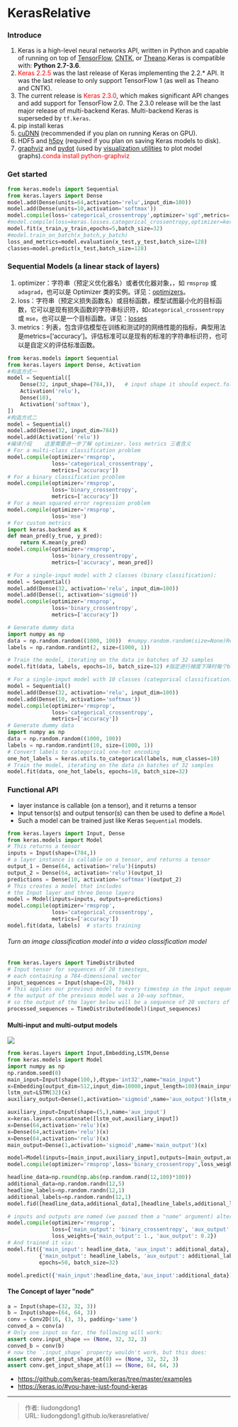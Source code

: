 # KerasRelative


### Introduce

1. Keras is a high-level neural networks API, written in Python and capable of running on top of [TensorFlow](https://github.com/tensorflow/tensorflow), [CNTK](https://github.com/Microsoft/cntk), or [Theano](https://github.com/Theano/Theano).Keras is compatible with: **Python 2.7-3.6**.
2. <font color=red>Keras 2.2.5</font> was the last release of Keras implementing the 2.2.* API. It was the last release to only support TensorFlow 1 (as well as Theano and CNTK).
3. The current release is <font color=red>Keras 2.3.0</font>, which makes significant API changes and add support for TensorFlow 2.0. The 2.3.0 release will be the last major release of multi-backend Keras. Multi-backend Keras is superseded by `tf.keras`.
4. pip install keras
5. [cuDNN](https://docs.nvidia.com/deeplearning/sdk/cudnn-install/) (recommended if you plan on running Keras on GPU).
6. HDF5 and [h5py](http://docs.h5py.org/en/latest/build.html) (required if you plan on saving Keras models to disk).
7. [graphviz](https://graphviz.gitlab.io/download/) and [pydot](https://github.com/erocarrera/pydot) (used by [visualization utilities](https://keras.io/visualization/) to plot model graphs).<font color=red>conda install python-graphviz</font>

### Get started

```python
from keras.models import Sequential
from keras.layers import Dense
model.add(Dense(units=64,activation='relu',input_dim=100))
model.add(Dense(units=10,activation='softmax'))
model.compile(loss='categorical_crossentropy',optimizer='sgd',metrics=['accuracy'])
#model.compile(loss=keras.losses.categorical_crossentropy,optimizer=keras.optimizers.SGD(lr=0.01,momentum=0.9,nesterov=True))
model.fit(x_train,y_train,epochs=5,batch_size=32)
#model.train_on_batch(x_batch,y_batch)
loss_and_metrics=model.evaluation(x_test,y_test,batch_size=128)
classes=model.predict(x_test,batch_size=128)
```

### Sequential Models (a linear stack of layers)

1. optimizer：字符串（预定义优化器名）或者优化器对象，，如 `rmsprop` 或 `adagrad`，也可以是 Optimizer 类的实例。详见：[optimizers](https://keras.io/zh/optimizers)。
2. loss：字符串（预定义损失函数名）或目标函数，模型试图最小化的目标函数，它可以是现有损失函数的字符串标识符，如`categorical_crossentropy` 或 `mse`，也可以是一个目标函数。详见：[losses](https://keras.io/zh/losses)
3. metrics：列表，包含评估模型在训练和测试时的网络性能的指标，典型用法是metrics=[‘accuracy’]。评估标准可以是现有的标准的字符串标识符，也可以是自定义的评估标准函数。

```python
from keras.models import Sequential
from keras.layers import Dense, Activation
#构造方式一
model = Sequential([
    Dense(32, input_shape=(784,)),   # input shape it should expect.following layers can do automatic shape inference
    Activation('relu'),
    Dense(10),
    Activation('softmax'),
])
#构造方式二
model = Sequential()
model.add(Dense(32, input_dim=784))
model.add(Activation('relu'))
#编译介绍    这里需要进一步了解 optimizer，loss metrics 三者含义
# For a multi-class classification problem
model.compile(optimizer='rmsprop',
              loss='categorical_crossentropy',
              metrics=['accuracy'])
# For a binary classification problem
model.compile(optimizer='rmsprop',
              loss='binary_crossentropy',
              metrics=['accuracy'])
# For a mean squared error regression problem
model.compile(optimizer='rmsprop',
              loss='mse')
# For custom metrics
import keras.backend as K
def mean_pred(y_true, y_pred):
    return K.mean(y_pred)
model.compile(optimizer='rmsprop',
              loss='binary_crossentropy',
              metrics=['accuracy', mean_pred])
```

```python
# For a single-input model with 2 classes (binary classification):
model = Sequential()
model.add(Dense(32, activation='relu', input_dim=100))
model.add(Dense(1, activation='sigmoid'))
model.compile(optimizer='rmsprop',
              loss='binary_crossentropy',
              metrics=['accuracy'])

# Generate dummy data
import numpy as np
data = np.random.random((1000, 100))  #numpy.random.random(size=None)Return random floats in the half-open interval [0.0, 1.0).
labels = np.random.randint(2, size=(1000, 1))

# Train the model, iterating on the data in batches of 32 samples
model.fit(data, labels, epochs=10, batch_size=32) #指定进行梯度下降时每个batch包含的样本数。训练时一个batch的样本会被计算一次梯度下降，使目标函数优化一步
```

```python
# For a single-input model with 10 classes (categorical classification):
model = Sequential()
model.add(Dense(32, activation='relu', input_dim=100))
model.add(Dense(10, activation='softmax'))
model.compile(optimizer='rmsprop',
              loss='categorical_crossentropy',
              metrics=['accuracy'])
# Generate dummy data
import numpy as np
data = np.random.random((1000, 100))
labels = np.random.randint(10, size=(1000, 1))
# Convert labels to categorical one-hot encoding
one_hot_labels = keras.utils.to_categorical(labels, num_classes=10)
# Train the model, iterating on the data in batches of 32 samples
model.fit(data, one_hot_labels, epochs=10, batch_size=32)
```

### Functional API		                        

-  layer instance is callable (on a tensor), and it returns a tensor
-  Input tensor(s) and output tensor(s) can then be used to define a `Model`
-  Such a model can be trained just like Keras `Sequential` models.

```python
from keras.layers import Input, Dense
from keras.models import Model
# This returns a tensor
inputs = Input(shape=(784,))
# a layer instance is callable on a tensor, and returns a tensor
output_1 = Dense(64, activation='relu')(inputs)
output_2 = Dense(64, activation='relu')(output_1)
predictions = Dense(10, activation='softmax')(output_2)
# This creates a model that includes
# the Input layer and three Dense layers
model = Model(inputs=inputs, outputs=predictions)
model.compile(optimizer='rmsprop',
              loss='categorical_crossentropy',
              metrics=['accuracy'])
model.fit(data, labels)  # starts training
```

###### Turn an image classification model into a video classification model

```python
from keras.layers import TimeDistributed
# Input tensor for sequences of 20 timesteps,
# each containing a 784-dimensional vector
input_sequences = Input(shape=(20, 784))
# This applies our previous model to every timestep in the input sequences.
# the output of the previous model was a 10-way softmax,
# so the output of the layer below will be a sequence of 20 vectors of size 10.
processed_sequences = TimeDistributed(model)(input_sequences)
```

#### Multi-input and multi-output models

![](https://gitee.com/github-25970295/blogImage/raw/master/img/multi-input-multi-output-graph.png)

```python
from keras.layers import Input,Embedding,LSTM,Dense
from keras.models import Model
import numpy as np
np.random.seed(0)
main_input=Input(shape(100,),dtype='int32',name="main_input")
x=Embedding(output_dim=512,input_dim=10000,input_length=100)(main_input)
lstm_out=LSTM(32)(x)
auxiliary_output=Dense(1,activation='sigmoid',name='aux_output')(lstm_out)

auxiliary_input=Input(shape=(5,),name='aux_input')
x=keras.layers.concatenate([lstm_out,auxiliary_input])
x=Dense(64,activation='relu')(x)
x=Dense(64,activation='relu')(x)
x=Dense(64,activation='relu')(x)
main_output=Dense(1,activation='sigmoid',name='main_output')(x)

model=Model(inputs=[main_input,auxiliary_input],outputs=[main_output,auxiliary_output])
model.compile(optimizer='rmsprop',loss='binary_crossentropy',loss_weights=[1.,0.2])

headline_data=np.round(np.abs(np.random.rand(12,100)*100))
additional_data=np.random.randn(12,5)
headline_labels=np.random.randn(12,1)
additional_labels=np.random.randn(12,1)
model.fid([headline_data,additional_data],[headline_labels,additional_labels],epochs=50,batch_size=32)

# inputs and outputs are named (we passed them a "name" argument) alternative
model.compile(optimizer='rmsprop',
              loss={'main_output': 'binary_crossentropy', 'aux_output': 'binary_crossentropy'},
              loss_weights={'main_output': 1., 'aux_output': 0.2})
# And trained it via:
model.fit({'main_input': headline_data, 'aux_input': additional_data},
          {'main_output': headline_labels, 'aux_output': additional_labels},
          epochs=50, batch_size=32)

model.predict({'main_input':headline_data,'aux_input':additional_data})
```

#### The Concept of layer "node"

```python
a = Input(shape=(32, 32, 3))
b = Input(shape=(64, 64, 3))
conv = Conv2D(16, (3, 3), padding='same')
conved_a = conv(a)
# Only one input so far, the following will work:
assert conv.input_shape == (None, 32, 32, 3)
conved_b = conv(b)
# now the `.input_shape` property wouldn't work, but this does:
assert conv.get_input_shape_at(0) == (None, 32, 32, 3)
assert conv.get_input_shape_at(1) == (None, 64, 64, 3)
```

- https://github.com/keras-team/keras/tree/master/examples
- https://keras.io/#you-have-just-found-keras

---

> 作者: liudongdong1  
> URL: liudongdong1.github.io/kerasrelative/  

